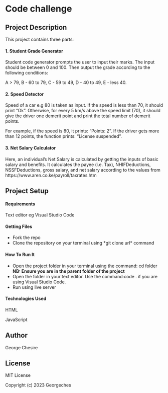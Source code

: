 <h1>Code challenge</h1>
<h2>Project Description</h2>
This project contains three parts:

<h4>1. Student Grade Generator</h4>
Student code generator prompts the user to input their marks. The input should be between 0 and 100. Then output the grade according to the following conditions: 

A > 79, B - 60 to 79, C -  59 to 49, D - 40 to 49, E - less 40.

<h4>2. Speed Detector</h4>
Speed of a car e.g 80 is taken as input. If the speed is less than 70, it should print “Ok”. Otherwise, for every 5 km/s above the speed limit (70), it should give the driver one demerit point and print the total number of demerit points.

For example, if the speed is 80, it prints: “Points: 2”. If the driver gets more than 12 points, the function prints: “License suspended”.

<h4>3. Net Salary Calculator</h4>
Here, an individual’s Net Salary is calculated by getting the inputs of basic salary and benefits. It calculates the payee (i.e. Tax), NHIFDeductions, NSSFDeductions, gross salary, and net salary according to the values from https://www.aren.co.ke/payroll/taxrates.htm

<h2>Project Setup</h2>
<h4>Requirements</h4>
<p>Text editor eg Visual Studio Code<p>

<h4>Getting Files</h4>
<ul>
<li>Fork the repo</li>
<li>Clone the repository on your terminal using *git clone url* command</li>
</ul>

<h4>How To Run It</h4>
<ul>
<li>Open the project folder in your terminal using the command: cd folder <b>NB: Ensure you are in the parent folder of the project</b></li>
<li>Open the folder in your text editor. Use the command:code . if you are using Visual Studio Code.</li>
<li>Run using live server</li>
</ul>

<h4>Technologies Used</h4>
<p>HTML</p>
<p>JavaScript</p>

<h2>Author</h2>
<p>George Chesire</p>

<h2>License</h2>
<p>MIT License

Copyright (c) 2023 Georgeches</p>
